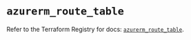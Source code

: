 # `azurerm_route_table`

Refer to the Terraform Registry for docs: [`azurerm_route_table`](https://registry.terraform.io/providers/hashicorp/azurerm/2.99.0/docs/resources/route_table).
